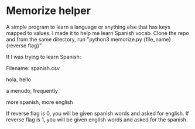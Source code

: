 # Memorize helper

A simple program to learn a language or anything else that has keys mapped to values. I made it to help me learn Spanish vocab. Clone the repo and from the same directory, run "python3 memorize.py {file_name} {reverse flag}"

If I was trying to learn Spanish:

Filename: spanish.csv

hola, hello

a menudo, frequently

more spanish, more english


If reverse flag is 0, you will be given spanish words and asked for english. If reverse flag is 1, you will be given english words and asked for the spanish.
